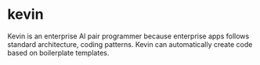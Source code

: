 # kevin
Kevin is an enterprise AI pair programmer because enterprise apps follows standard architecture, coding patterns. Kevin can automatically create code based on boilerplate templates.
